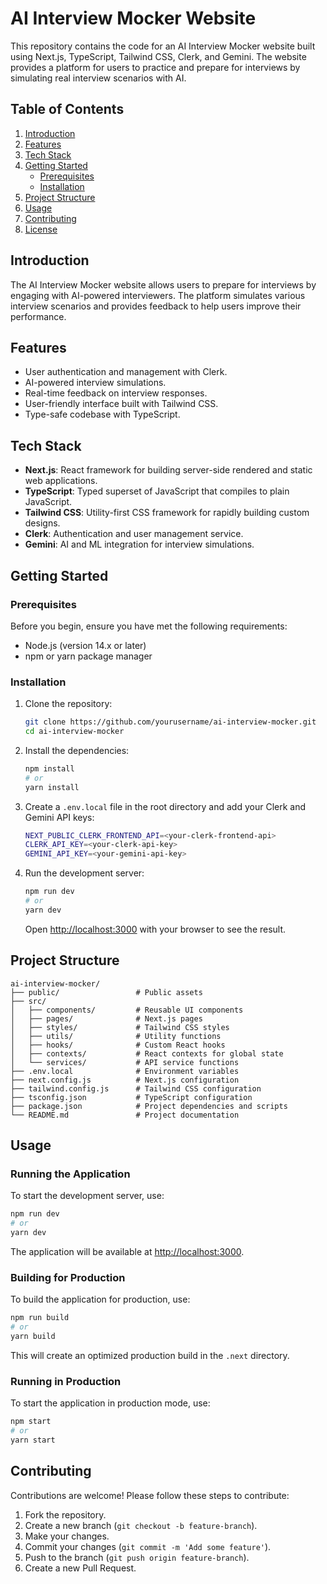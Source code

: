 # AI Interview Mocker Website

This repository contains the code for an AI Interview Mocker website built using Next.js, TypeScript, Tailwind CSS, Clerk, and Gemini. The website provides a platform for users to practice and prepare for interviews by simulating real interview scenarios with AI.

## Table of Contents

1. [Introduction](#introduction)
2. [Features](#features)
3. [Tech Stack](#tech-stack)
4. [Getting Started](#getting-started)
    - [Prerequisites](#prerequisites)
    - [Installation](#installation)
5. [Project Structure](#project-structure)
6. [Usage](#usage)
7. [Contributing](#contributing)
8. [License](#license)

## Introduction

The AI Interview Mocker website allows users to prepare for interviews by engaging with AI-powered interviewers. The platform simulates various interview scenarios and provides feedback to help users improve their performance.

## Features

- User authentication and management with Clerk.
- AI-powered interview simulations.
- Real-time feedback on interview responses.
- User-friendly interface built with Tailwind CSS.
- Type-safe codebase with TypeScript.

## Tech Stack

- **Next.js**: React framework for building server-side rendered and static web applications.
- **TypeScript**: Typed superset of JavaScript that compiles to plain JavaScript.
- **Tailwind CSS**: Utility-first CSS framework for rapidly building custom designs.
- **Clerk**: Authentication and user management service.
- **Gemini**: AI and ML integration for interview simulations.

## Getting Started

### Prerequisites

Before you begin, ensure you have met the following requirements:

- Node.js (version 14.x or later)
- npm or yarn package manager

### Installation

1. Clone the repository:

    ```bash
    git clone https://github.com/yourusername/ai-interview-mocker.git
    cd ai-interview-mocker
    ```

2. Install the dependencies:

    ```bash
    npm install
    # or
    yarn install
    ```

3. Create a `.env.local` file in the root directory and add your Clerk and Gemini API keys:

    ```bash
    NEXT_PUBLIC_CLERK_FRONTEND_API=<your-clerk-frontend-api>
    CLERK_API_KEY=<your-clerk-api-key>
    GEMINI_API_KEY=<your-gemini-api-key>
    ```

4. Run the development server:

    ```bash
    npm run dev
    # or
    yarn dev
    ```

    Open [http://localhost:3000](http://localhost:3000) with your browser to see the result.

## Project Structure

```plaintext
ai-interview-mocker/
├── public/                 # Public assets
├── src/
│   ├── components/         # Reusable UI components
│   ├── pages/              # Next.js pages
│   ├── styles/             # Tailwind CSS styles
│   ├── utils/              # Utility functions
│   ├── hooks/              # Custom React hooks
│   ├── contexts/           # React contexts for global state
│   └── services/           # API service functions
├── .env.local              # Environment variables
├── next.config.js          # Next.js configuration
├── tailwind.config.js      # Tailwind CSS configuration
├── tsconfig.json           # TypeScript configuration
├── package.json            # Project dependencies and scripts
└── README.md               # Project documentation
```

## Usage

### Running the Application

To start the development server, use:

```bash
npm run dev
# or
yarn dev
```

The application will be available at [http://localhost:3000](http://localhost:3000).

### Building for Production

To build the application for production, use:

```bash
npm run build
# or
yarn build
```

This will create an optimized production build in the `.next` directory.

### Running in Production

To start the application in production mode, use:

```bash
npm start
# or
yarn start
```

## Contributing

Contributions are welcome! Please follow these steps to contribute:

1. Fork the repository.
2. Create a new branch (`git checkout -b feature-branch`).
3. Make your changes.
4. Commit your changes (`git commit -m 'Add some feature'`).
5. Push to the branch (`git push origin feature-branch`).
6. Create a new Pull Request.

